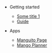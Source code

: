 - Getting started

  - [Some title 1](sometitle.md)
  - [Guide](guide.md)

- Apps
  - [Manguito Page](manguitopage.md)
  - [Mango Planner](mangoplanner.md)
